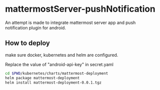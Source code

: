 # mattermostServer-pushNotification

An attempt is made to integrate mattermost server app and push notification plugin for android.

## How to deploy
make sure docker, kubernetes and helm are configured.

Replace the value of "android-api-key" in secret.yaml

```bash
cd $PWD/kubernetes/charts/mattermost-deployment
helm package mattermost-deployment
helm install mattermost-deployment-0.0.1.tgz
```
